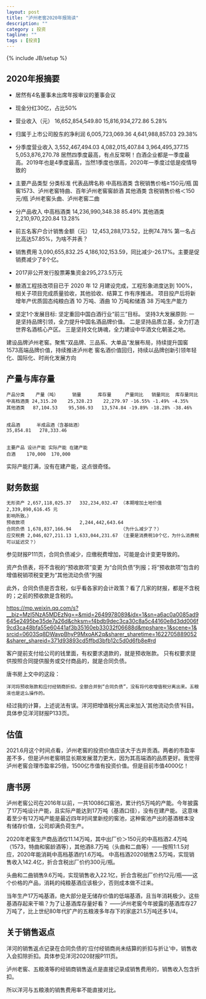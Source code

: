 ```yaml
---
layout: post
title: "泸州老窖2020年报简读"
description: ""
category : 投资
tagline: ""
tags : [投资]
---
```

{% include JB/setup %}


## 2020年报摘要
* 居然有4名董事未出席年报审议的董事会议
* 现金分红30亿，占比50%
* 营业收入（元） 16,652,854,549.80 15,816,934,272.86 5.28%
* 归属于上市公司股东的净利润 6,005,723,069.36 4,641,988,857.03 29.38%
* 分季度营业收入 3,552,467,494.03   4,082,015,407.84   3,964,495,377.15   5,053,876,270.78
    居然四季度最高，有点反常啊！白酒企业都是一季度最高。2019年也是4季度最高，当然1季度也很高，2020年一季度过低是疫情导致的

* 主要产品类型 分类标准 代表品牌名称
  中高档酒类 含税销售价格≥150元/瓶 国窖1573、泸州老窖特曲、百年泸州老窖窖龄酒
  其他酒类   含税销售价格＜150元/瓶 泸州老窖头曲、泸州老窖二曲

* 分产品收入
    中高档酒类 14,236,990,348.38    85.49%
    其他酒类   2,210,970,220.84     13.28%

* 前五名客户合计销售金额（元） 12,453,288,173.52，比例74.78%
    第一名占比高达57.85%，为啥不并表？

* 销售费用 3,090,655,832.25   4,186,102,153.59，同比减少-26.17%。主要是促销费减少了8个亿。

* 2017非公开发行股票筹集资金295,273.5万元

* 酿酒工程技改项目已于 2020 年 12 月建设完成，工程形象进度达到 100%，相关子项目完成质量验收，其他验收、结算工
作有序推进。 项目投产后将新增年产优质固态纯粮白酒 10 万吨、酒曲 10 万吨和储酒 38 万吨生产能力

* 坚定1个发展目标: 坚定重回中国白酒行业“前三”目标。
坚持3大发展原则:
一是坚持品牌引领，全力提升中国名酒品牌价值。
二是坚持品质立基，全力打造世界名酒核心产区。
三是坚持文化铸魂，全力建设中华酒文化朝圣之地。

建设品牌泸州老窖。聚焦“双品牌、三品系、大单品”发展布局，持续提升国窖1573高端品牌价值，持续推进泸州老
窖名酒价值回归，持续以品牌创新引领年轻化、国际化、时尚化发展方向


## 产量与库存量

    产品分类    产量（吨）     销量      库存量     产量同比   销量同比  库存量同比
    中高档酒类 24,315.20    25,328.23    22,279.97 -16.55% -1.49% -4.35%
    其他酒类   87,104.53    95,586.93   13,574.84 -19.89% -18.28% -38.46%


    成品酒      半成品酒（含基础酒）
    35,854.81   278,333.46


    主要产品 设计产能 实际产能 在建产能
    白酒    170,000  170,000  

实际产能打满，没有在建产能，这点很奇怪。

## 财务数据
    无形资产 2,657,118,025.37   332,234,032.47 （本期增加土地价值 2,339,890,616.45 元
    影响所致。）
    预收款项                    2,244,442,643.64 
    合同负债 1,678,837,166.94                  （为什么减少了？）
    应交税费 2,046,027,211.13 1,633,044,231.67 （主要是消费税10个亿，为什么消费税可以延迟交？）

参见财报P111页，合同负债减少，应缴税费增加，可能是会计变更导致的。

资产负债表，将不含税的“预收款项”变更
为“合同负债”列报；将“预收款项”包含的
增值税销项税变更为“其他流动负债”列报

此外，合同负债是否含税，似乎看各家的会计政策？看了几家的财报，都是不含税的；之前的预收款是含税的。

https://mp.weixin.qq.com/s?__biz=MzI5NzA5MDEzNg==&mid=2649978089&idx=1&sn=a6ac0a0085ad9645e2495be35de7a26d&chksm=f4bdb9dec3ca30c8a5c44160e8d3dd006f9cd3ca48bfa55e60441af3b35160eb33032f06688d&mpshare=1&scene=1&srcid=0603Sq8DWavpBhyP9MxoAK2q&sharer_sharetime=1622705889052&sharer_shareid=371d93893cd5ffbd3bfb12c5d0d6fb8e#rd

客户提前支付给公司的钱里面，有权要求退款的，就是预收账款。
只有权要求提供按照合同提供服务或交付商品的，就是合同负债。

唐书房上文中的这段：
    
    洋河将预收账款和应付经销商折扣，全额合并到“合同负债”，没有将代收增值税分离出来。五粮液也是这么操作的。 

经过我的计算，上述说法有误。洋河把增值税分离出来加入‘其他流动负债’科目。具体参见洋河财报P133页。

## 估值
2021.6月这个时间点看，泸州老窖的投资价值应该大于古井贡酒。两者的市盈率差不多，但是泸州老窖明显长期发展潜力更大，因为其高端酒的品质更好。我觉得泸州老窖合理市盈率25倍，1500亿市值有投资价值。但是目前市值4000亿！

## 唐书房
泸州老窖公司在2016年以前，一共10086口窖池，累计约5万吨的产能。今年披露了17万吨设计产能，且实际产能达到17万吨（基酒口径），没有在建产能。
这意味着至少有12万吨产能是最近四年时间里新挖的窖池，这种窖池产出的基酒根本没有储存价值，公司却满负荷生产。

2020年老窖生产商品酒仅11.14万吨，其中出厂价＞150元的中高档酒2.4万吨（1573，特曲和窖龄酒等），其他酒8.7万吨（头曲和二曲等）——按照1:1.5对应，2020年能消耗中高档基酒约1.6万吨。
中高档酒2020销售2.5万吨，实现销售收入142.4亿，折合含税出厂价约300元/瓶。


头曲和二曲销售9.6万吨，实现销售收入22.1亿，折合含税出厂价约12元/瓶——这个价格的产品，消耗的纯粮基酒应该极少，否则成本做不过来。


当年生产17万吨基酒，绝大部分是无储存价值的低端基酒，且当年消耗极少。这些基酒存起来干嘛？为了让基酒库存量好看？
——泸州老窖今年披露的基酒库存27万吨了，比上世纪80年代扩产的五粮液多年存下的家底21.5万吨还多1/4。


## 关于销售返点
洋河的销售返点记录在合同负债的‘应付经销商尚未结算的折扣与折让’中，销售收入会扣除折扣。具体参见洋河2020财报P111页。

泸州老窖、五粮液等的经销商销售返点是直接记录成销售费用的，销售收入包含折扣。

所以洋河与五粮液的销售费用率不能直接对比。